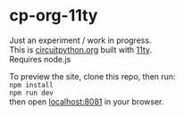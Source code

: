 # cp-org-11ty  
Just an experiment / work in progress.  
This is [circuitpython.org](https://github.com/adafruit/circuitpython-org) built with [11ty](https://11ty.dev).  
Requires node.js  

To preview the site, clone this repo, then run:  
```npm install```  
```npm run dev```  
then open [localhost:8081](http://localhost:8081/) in your browser.  
